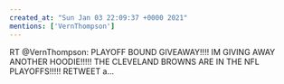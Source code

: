 ```yaml
---
created_at: "Sun Jan 03 22:09:37 +0000 2021"
mentions: ['VernThompson']
---
```


RT @VernThompson: PLAYOFF BOUND GIVEAWAY!!!! IM GIVING AWAY ANOTHER HOODIE!!!!! THE CLEVELAND BROWNS ARE IN THE NFL PLAYOFFS!!!!! RETWEET a…